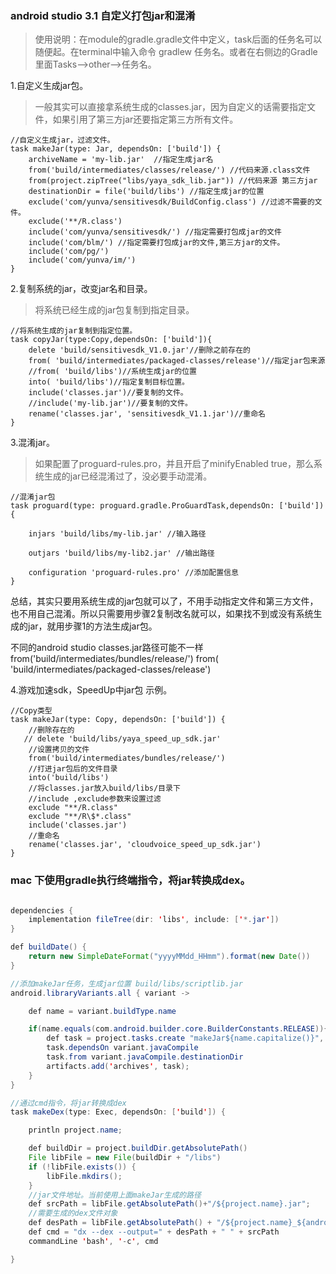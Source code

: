 ### android studio 3.1 自定义打包jar和混淆 ###

> 使用说明：在module的gradle.gradle文件中定义，task后面的任务名可以随便起。在terminal中输入命令 gradlew 任务名。或者在右侧边的Gradle里面Tasks-->other-->任务名。

1.自定义生成jar包。

> 一般其实可以直接拿系统生成的classes.jar，因为自定义的话需要指定文件，如果引用了第三方jar还要指定第三方所有文件。

	//自定义生成jar，过滤文件。
	task makeJar(type: Jar, dependsOn: ['build']) {
	    archiveName = 'my-lib.jar'  //指定生成jar名
	    from('build/intermediates/classes/release/') //代码来源.class文件
	    from(project.zipTree("libs/yaya_sdk_lib.jar")) //代码来源 第三方jar
	    destinationDir = file('build/libs') //指定生成jar的位置
	    exclude('com/yunva/sensitivesdk/BuildConfig.class') //过滤不需要的文件。
	    exclude('**/R.class')
	    include('com/yunva/sensitivesdk/') //指定需要打包成jar的文件
	    include('com/blm/') //指定需要打包成jar的文件,第三方jar的文件。
	    include('com/pg/')
	    include('com/yunva/im/')
	}

2.复制系统的jar，改变jar名和目录。

> 将系统已经生成的jar包复制到指定目录。

	//将系统生成的jar复制到指定位置。
	task copyJar(type:Copy,dependsOn: ['build']){
	    delete 'build/sensitivesdk_V1.0.jar'//删除之前存在的
	    from( 'build/intermediates/packaged-classes/release')//指定jar包来源
	    //from( 'build/libs')//系统生成jar的位置
	    into( 'build/libs')//指定复制目标位置。
	    include('classes.jar')//要复制的文件。
	    //include('my-lib.jar')//要复制的文件。
	    rename('classes.jar', 'sensitivesdk_V1.1.jar')//重命名	
	}




3.混淆jar。

> 如果配置了proguard-rules.pro，并且开启了minifyEnabled true，那么系统生成的jar已经混淆过了，没必要手动混淆。

 	//混淆jar包
 	task proguard(type: proguard.gradle.ProGuardTask,dependsOn: ['build']) {
 	
 	    injars 'build/libs/my-lib.jar' //输入路径
 	
 	    outjars 'build/libs/my-lib2.jar' //输出路径
 	
 	    configuration 'proguard-rules.pro' //添加配置信息
 	}

总结，其实只要用系统生成的jar包就可以了，不用手动指定文件和第三方文件，也不用自己混淆。所以只需要用步骤2复制改名就可以，如果找不到或没有系统生成的jar，就用步骤1的方法生成jar包。

不同的android studio classes.jar路径可能不一样
from('build/intermediates/bundles/release/')
from( 'build/intermediates/packaged-classes/release')


4.游戏加速sdk，SpeedUp中jar包 示例。

	//Copy类型
	task makeJar(type: Copy, dependsOn: ['build']) {
	    //删除存在的
	   // delete 'build/libs/yaya_speed_up_sdk.jar'
	    //设置拷贝的文件
	    from('build/intermediates/bundles/release/')
	    //打进jar包后的文件目录
	    into('build/libs')
	    //将classes.jar放入build/libs/目录下
	    //include ,exclude参数来设置过滤
	    exclude "**/R.class"
	    exclude "**/R\$*.class"
	    include('classes.jar')
	    //重命名
	    rename('classes.jar', 'cloudvoice_speed_up_sdk.jar')
	}



### mac 下使用gradle执行终端指令，将jar转换成dex。

~~~java

dependencies {
    implementation fileTree(dir: 'libs', include: ['*.jar'])
}

def buildDate() {
    return new SimpleDateFormat("yyyyMMdd_HHmm").format(new Date())
}

//添加makeJar任务，生成jar位置 build/libs/scriptlib.jar
android.libraryVariants.all { variant ->

    def name = variant.buildType.name

    if(name.equals(com.android.builder.core.BuilderConstants.RELEASE)){
        def task = project.tasks.create "makeJar${name.capitalize()}", Jar
        task.dependsOn variant.javaCompile
        task.from variant.javaCompile.destinationDir
        artifacts.add('archives', task);
    }
}

//通过cmd指令，将jar转换成dex
task makeDex(type: Exec, dependsOn: ['build']) {

    println project.name;

    def buildDir = project.buildDir.getAbsolutePath()
    File libFile = new File(buildDir + "/libs")
    if (!libFile.exists()) {
        libFile.mkdirs();
    }
    //jar文件地址。当前使用上面makeJar生成的路径
    def srcPath = libFile.getAbsolutePath()+"/${project.name}.jar";
    //需要生成的dex文件对象
    def desPath = libFile.getAbsolutePath() + "/${project.name}_${android.defaultConfig.versionName}_${buildDate()}.dex"
    def cmd = "dx --dex --output=" + desPath + " " + srcPath
    commandLine 'bash', '-c', cmd

}
~~~

